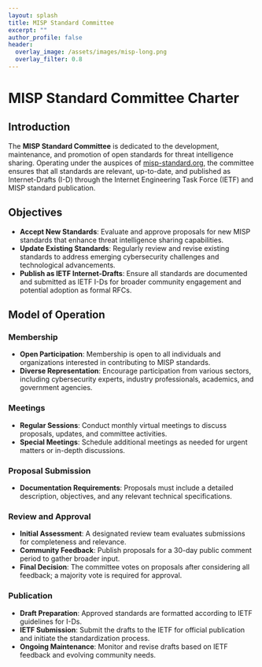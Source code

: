 ```yaml
---
layout: splash
title: MISP Standard Committee 
excerpt: ""
author_profile: false
header:
  overlay_image: /assets/images/misp-long.png
  overlay_filter: 0.8
---
```


# MISP Standard Committee Charter

## Introduction

The **MISP Standard Committee** is dedicated to the development, maintenance, and promotion of open standards for threat intelligence sharing. Operating under the auspices of [misp-standard.org](https://misp-standard.org), the committee ensures that all standards are relevant, up-to-date, and published as Internet-Drafts (I-D) through the Internet Engineering Task Force (IETF) and MISP standard publication.

## Objectives

- **Accept New Standards**: Evaluate and approve proposals for new MISP standards that enhance threat intelligence sharing capabilities.
- **Update Existing Standards**: Regularly review and revise existing standards to address emerging cybersecurity challenges and technological advancements.
- **Publish as IETF Internet-Drafts**: Ensure all standards are documented and submitted as IETF I-Ds for broader community engagement and potential adoption as formal RFCs.

## Model of Operation

### Membership

- **Open Participation**: Membership is open to all individuals and organizations interested in contributing to MISP standards.
- **Diverse Representation**: Encourage participation from various sectors, including cybersecurity experts, industry professionals, academics, and government agencies.

### Meetings

- **Regular Sessions**: Conduct monthly virtual meetings to discuss proposals, updates, and committee activities.
- **Special Meetings**: Schedule additional meetings as needed for urgent matters or in-depth discussions.

### Proposal Submission

- **Documentation Requirements**: Proposals must include a detailed description, objectives, and any relevant technical specifications.

### Review and Approval

- **Initial Assessment**: A designated review team evaluates submissions for completeness and relevance.
- **Community Feedback**: Publish proposals for a 30-day public comment period to gather broader input.
- **Final Decision**: The committee votes on proposals after considering all feedback; a majority vote is required for approval.

### Publication

- **Draft Preparation**: Approved standards are formatted according to IETF guidelines for I-Ds.
- **IETF Submission**: Submit the drafts to the IETF for official publication and initiate the standardization process.
- **Ongoing Maintenance**: Monitor and revise drafts based on IETF feedback and evolving community needs.

